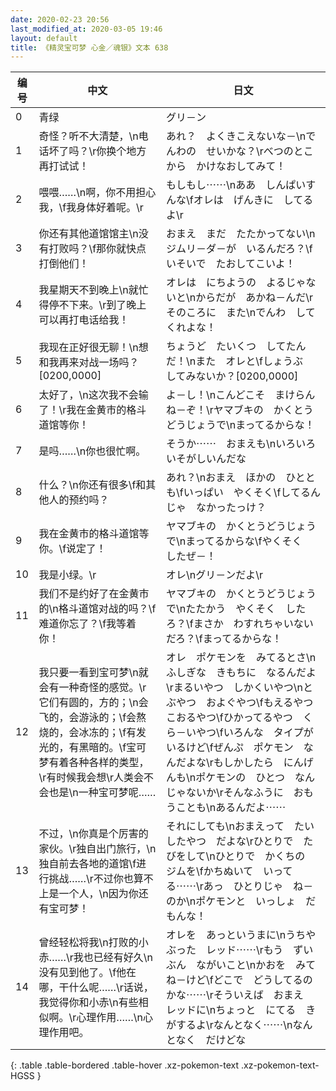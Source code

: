 ```yaml
---
date: 2020-02-23 20:56
last_modified_at: 2020-03-05 19:46
layout: default
title: 《精灵宝可梦 心金／魂银》文本 638
---
```

| 编号 | 中文 | 日文 |
| ---- | ---- | ---- |
| 0 | 青绿 | グリ－ン |
| 1 | 奇怪？听不大清楚，\n电话坏了吗？\r你换个地方再打试试！ | あれ？　よくきこえないな－\nでんわの　せいかな？\rべつのとこから　かけなおしてみて！ |
| 2 | 喂喂……\n啊，你不用担心我，\f我身体好着呢。\r | もしもし⋯⋯\nああ　しんぱいすんな\fオレは　げんきに　してるよ\r |
| 3 | 你还有其他道馆馆主\n没有打败吗？\f那你就快点打倒他们！ | おまえ　まだ　たたかってない\nジムリ－ダ－が　いるんだろ？\fいそいで　たおしてこいよ！ |
| 4 | 我星期天不到晚上\n就忙得停不下来。\r到了晚上可以再打电话给我！ | オレは　にちようの　よるじゃないと\nからだが　あかね－んだ\rそのころに　また\nでんわ　してくれよな！ |
| 5 | 我现在正好很无聊！\n想和我再来对战一场吗？[0200,0000] | ちょうど　たいくつ　してたんだ！\nまた　オレと\fしょうぶ　してみないか？[0200,0000] |
| 6 | 太好了，\n这次我不会输了！\r我在金黄市的格斗道馆等你！ | よ－し！\nこんどこそ　まけらんね－ぞ！\rヤマブキの　かくとうどうじょうで\nまってるからな！ |
| 7 | 是吗……\n你也很忙啊。 | そうか⋯⋯　おまえも\nいろいろ　いそがしいんだな |
| 8 | 什么？\n你还有很多\f和其他人的预约吗？ | あれ？\nおまえ　ほかの　ひととも\fいっぱい　やくそく\fしてるんじゃ　なかったっけ？ |
| 9 | 我在金黄市的格斗道馆等你。\f说定了！ | ヤマブキの　かくとうどうじょうで\nまってるからな\fやくそく　したぜ－！ |
| 10 | 我是小绿。\r | オレ\nグリ－ンだよ\r |
| 11 | 我们不是约好了在金黄市的\n格斗道馆对战的吗？\f难道你忘了？\f我等着你！ | ヤマブキの　かくとうどうじょうで\nたたかう　やくそく　したろ？\fまさか　わすれちゃいないだろ？\fまってるからな！ |
| 12 | 我只要一看到宝可梦\n就会有一种奇怪的感觉。\r它们有圆的，方的；\n会飞的，会游泳的；\f会熬烧的，会冰冻的；\f有发光的，有黑暗的。\f宝可梦有着各种各样的类型，\r有时候我会想\r人类会不会也是\n一种宝可梦呢…… | オレ　ポケモンを　みてるとさ\nふしぎな　きもちに　なるんだよ\rまるいやつ　しかくいやつ\nとぶやつ　およぐやつ\fもえるやつ　こおるやつ\fひかってるやつ　くら－いやつ\fいろんな　タイプが　いるけど\fぜんぷ　ポケモン　なんだよな\rもしかしたら　にんげんも\nポケモンの　ひとつ　なんじゃないか\rそんなふうに　おもうことも\nあるんだよ⋯⋯ |
| 13 | 不过，\n你真是个厉害的家伙。\r独自出门旅行，\n独自前去各地的道馆\f进行挑战……\r不过你也算不上是一个人，\n因为你还有宝可梦！ | それにしても\nおまえって　たいしたやつ　だよな\rひとりで　たびをして\nひとりで　かくちの　ジムを\fかちぬいて　いってる⋯⋯\rあっ　ひとりじゃ　ね－のか\nポケモンと　いっしょ　だもんな！ |
| 14 | 曾经轻松将我\n打败的小赤……\r我也已经有好久\n没有见到他了。\f他在哪，干什么呢……\r话说，我觉得你和小赤\n有些相似啊。\r心理作用……\n心理作用吧。 | オレを　あっというまに\nうちやぶった　レッド⋯⋯\rもう　ずいぶん　ながいこと\nかおを　みてね－けど\fどこで　どうしてるのかな⋯⋯\rそういえば　おまえ　レッドに\nちょっと　にてる　きがするよ\rなんとなく⋯⋯\nなんとなく　だけどな |
{: .table .table-bordered .table-hover .xz-pokemon-text .xz-pokemon-text-HGSS }